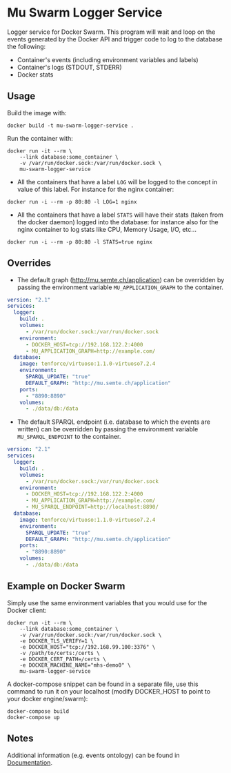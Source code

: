 # Mu Swarm Logger Service

Logger service for Docker Swarm. This program will wait and loop on the events
generated by the Docker API and trigger code to log to the database the
following:

 *  Container's events (including environment variables and labels)
 *  Container's logs (STDOUT, STDERR)
 *  Docker stats


## Usage

Build the image with:
```
docker build -t mu-swarm-logger-service .
```

Run the container with:
```
docker run -it --rm \
    --link database:some_container \
    -v /var/run/docker.sock:/var/run/docker.sock \
    mu-swarm-logger-service
```


* All the containers that have a label `LOG` will be logged to the concept in value of this label. For instance for the nginx container:

```
docker run -i --rm -p 80:80 -l LOG=1 nginx
```

* All the containers that have a label `STATS` will have their stats (taken from the docker daemon) logged into the database: for instance also for the nginx container to log stats like CPU, Memory Usage, I/O, etc...

```
docker run -i --rm -p 80:80 -l STATS=true nginx
```



## Overrides

 *  The default graph (http://mu.semte.ch/application) can be overridden by passing the environment variable
    `MU_APPLICATION_GRAPH` to the container.

```yml
version: "2.1"
services:
  logger:
    build: .
    volumes:
      - /var/run/docker.sock:/var/run/docker.sock
    environment:
      - DOCKER_HOST=tcp://192.168.122.2:4000
      - MU_APPLICATION_GRAPH=http://example.com/
  database:
    image: tenforce/virtuoso:1.1.0-virtuoso7.2.4
    environment:
      SPARQL_UPDATE: "true"
      DEFAULT_GRAPH: "http://mu.semte.ch/application"
    ports:
      - "8890:8890"
    volumes:
      - ./data/db:/data
```
 *  The default SPARQL endpoint (i.e. database to which the events are written) can be overridden by passing the environment
    variable `MU_SPARQL_ENDPOINT` to the container.

```yml
version: "2.1"
services:
  logger:
    build: .
    volumes:
      - /var/run/docker.sock:/var/run/docker.sock
    environment:
      - DOCKER_HOST=tcp://192.168.122.2:4000
      - MU_APPLICATION_GRAPH=http://example.com/
      - MU_SPARQL_ENDPOINT=http://localhost:8890/
  database:
    image: tenforce/virtuoso:1.1.0-virtuoso7.2.4
    environment:
      SPARQL_UPDATE: "true"
      DEFAULT_GRAPH: "http://mu.semte.ch/application"
    ports:
      - "8890:8890"
    volumes:
      - ./data/db:/data
```

## Example on Docker Swarm

Simply use the same environment variables that you would use for the Docker
client:

```
docker run -it --rm \
    --link database:some_container \
    -v /var/run/docker.sock:/var/run/docker.sock \
    -e DOCKER_TLS_VERIFY=1 \
    -e DOCKER_HOST="tcp://192.168.99.100:3376" \
    -v /path/to/certs:/certs \
    -e DOCKER_CERT_PATH=/certs \
    -e DOCKER_MACHINE_NAME="mhs-demo0" \
    mu-swarm-logger-service
```

A docker-compose snippet can be found in a separate file, use this command to run it on your localhost (modify DOCKER_HOST to point to your docker engine/swarm):

```
docker-compose build
docker-compose up
```

## Notes

Additional information (e.g. events ontology) can be found in [Documentation](./docs/README.md).
